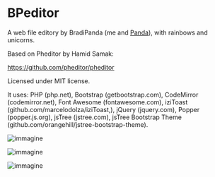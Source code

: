 # BPeditor
A web file editory by BradiPanda (me and [Panda](https://github.com/H3ll0imP4nd4)), with rainbows and unicorns.

Based on Pheditor by Hamid Samak:

https://github.com/pheditor/pheditor

Licensed under MIT license.

It uses: PHP (php.net),
Bootstrap (getbootstrap.com),
CodeMirror (codemirror.net),
Font Awesome (fontawesome.com),
iziToast (github.com/marcelodolza/iziToast,),
jQuery (jquery.com), Popper (popper.js.org),
jsTree (jstree.com), jsTree Bootstrap Theme
(github.com/orangehill/jstree-bootstrap-theme).

![immagine](https://github.com/roblio/bpeditor/assets/40659196/e91ce0f9-5072-41c5-9e83-1a255aec3311)



![immagine](https://github.com/roblio/bpeditor/assets/40659196/be3c65e8-b4ac-451a-aa5c-ef37b5279b3b)


![immagine](https://github.com/roblio/bpeditor/assets/40659196/7d7f28e2-ac1b-4a2d-801a-66957fe0ede3)

